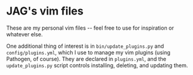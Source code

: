 # JAG's vim files

These are my personal vim files -- feel free to use for inspiration or whatever else.

One additional thing of interest is in `bin/update_plugins.py` and
`config/plugins.yml`, which I use to manage my vim plugins (using Pathogen, of
course).  They are declared in `plugins.yml`, and the `update_plugins.py`
script controls installing, deleting, and updating them. 
